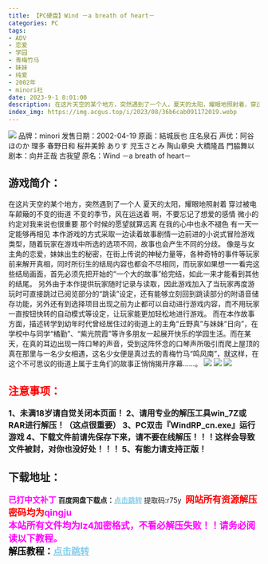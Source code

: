 ```yaml
---
title: 【PC硬盘】Wind －a breath of heart－
categories: PC
tags:
- ADV
- 恋爱
- 学园
- 青梅竹马
- 妹妹
- 纯爱
- 2002年
- minori社
date: 2023-9-1 8:01:00
description: 在这片天空的某个地方，突然遇到了一个人，夏天的太阳，耀眼地照射着，穿过被电车颠簸的不变的街道，不变的季节，风在运送着。啊，不要忘记了想爱的感情，微小的约定对我来说也很重要，那个时候的愿望就算远离，在我的心中也永不褪色，有一天一定能够再相见……
index_img: https://img.acgus.top/i/2023/08/36b6cab091172019.webp
---
```

![](https://img.acgus.top/i/2023/08/36b6cab091172019.webp)
品牌：minori
发售日期：2002-04-19
原画：結城辰也 庄名泉石
声优：阿谷ほのか 理多 春野日和 桜井美鈴 ありす 児玉さとみ 陶山章央 大橋隆昌 門脇舞以
剧本：向井正哉 古我望
原名：Wind －a breath of heart－

## 游戏简介：
在这片天空的某个地方，突然遇到了一个人
夏天的太阳，耀眼地照射着
穿过被电车颠簸的不变的街道
不变的季节，风在运送着
啊，不要忘记了想爱的感情
微小的约定对我来说也很重要
那个时候的愿望就算远离
在我的心中也永不褪色
有一天一定能够再相见
本作游戏的方式采取一边读着故事剧情一边前进的小说式冒险游戏类型，随着玩家在游戏中所选的选项不同，故事也会产生不同的分歧。
像是与女主角的恋爱，妹妹出生的秘密，在街上传说的神秘力量等，各种奇特的事件等玩家前来解开真相，同时所衍生的结局内容也都会不尽相同，而玩家如果想一一看完这些结局画面，首先必须先把开始的“一个大的故事”给完结，如此一来才能看到其他的结尾。
另外由于本作提供玩家随时记录与读取，因此游戏加入了当玩家再度游玩时可直接跳过已阅览部分的“跳读”设定，还有能够立刻回到跳读部分的附语音储存功能，另外还有到选择项目出现之前为止都可以自动进行游戏内容，而不用玩家一直按钮快转的自动模式等设定，让玩家能更加轻松地进行游戏。
而在本作故事方面，描述转学到幼年时代曾经居住过的街道上的主角“丘野真”与妹妹“日向”，在学校中与同学“橘勤”、“紫光院霞”等许多朋友一起展开快乐的学园生活。而在某天，在真的耳边出现一阵口琴的声音，受到这阵怀念的口琴声所吸引而爬上屋顶的真在那里与一名少女相遇，这名少女便是真过去的青梅竹马“鸣风南”，就这样，在这个不可思议的街道上属于主角们的故事正悄悄揭开序幕……。
![](https://img.acgus.top/i/2023/08/3d16c840ac172025.webp)
![](https://img.acgus.top/i/2023/08/031f29d0ba172020.webp)
![](https://img.acgus.top/i/2023/08/1b863fa2ed172022.webp)





## <font color=#FF0000 >注意事项：</font>
<font size=3><b>1、未满18岁请自觉关闭本页面！
2、请用专业的解压工具win_7Z或RAR进行解压！（这点很重要）
3、PC双击『WindRP_cn.exe』运行游戏
4、下载文件前请先保存下来，请不要在线解压！！！这样会导致文件被封，对你也没好处！！！
5、有能力请支持正版！</b></font>

## 下载地址：
<font color=#FF00FF size=3><b>已打中文补丁</b></font>
<b>百度网盘下载点：</b><a href="https://pan.baidu.com/s/1wB6cpmvBdqo-Nf8FsItj5Q?pwd=r75y" style="color: #87CEEB;"><b>点击跳转</b></a> 提取码:r75y
<a style="padding: 0" href="https://post.qingju.org/AD/"><img style="max-width:100%" src="https://img.acgus.top/i/2024/07/478f689b8021d8d499ab43d21acf137a.gif" alt=""></a>
<b><font color=#FF0000 size=4>网站所有资源解压密码均为</b></font><b><font color=#FF00FF size=4>qingju</font><font color=#FF0000 ></font></b><br><b><font color=#FF00FF size=4>本站所有文件均为lz4加密格式，不看必解压失败！！请务必阅读以下教程。</b></font><br><b><font color=#000 size=4>解压教程：</b><a href="https://post.qingju.org/tutorial/000/" style="color: #87CEEB;"><b>点击跳转</b></a>
